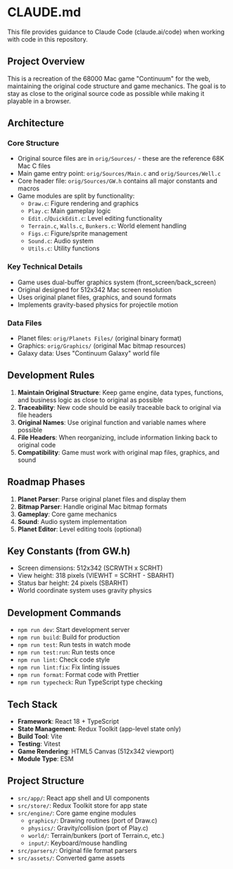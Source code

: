 # CLAUDE.md

This file provides guidance to Claude Code (claude.ai/code) when working with code in this repository.

## Project Overview

This is a recreation of the 68000 Mac game "Continuum" for the web, maintaining the original code structure and game mechanics. The goal is to stay as close to the original source code as possible while making it playable in a browser.

## Architecture

### Core Structure

- Original source files are in `orig/Sources/` - these are the reference 68K Mac C files
- Main game entry point: `orig/Sources/Main.c` and `orig/Sources/Well.c`
- Core header file: `orig/Sources/GW.h` contains all major constants and macros
- Game modules are split by functionality:
  - `Draw.c`: Figure rendering and graphics
  - `Play.c`: Main gameplay logic
  - `Edit.c`/`QuickEdit.c`: Level editing functionality
  - `Terrain.c`, `Walls.c`, `Bunkers.c`: World element handling
  - `Figs.c`: Figure/sprite management
  - `Sound.c`: Audio system
  - `Utils.c`: Utility functions

### Key Technical Details

- Game uses dual-buffer graphics system (front_screen/back_screen)
- Original designed for 512x342 Mac screen resolution
- Uses original planet files, graphics, and sound formats
- Implements gravity-based physics for projectile motion

### Data Files

- Planet files: `orig/Planets Files/` (original binary format)
- Graphics: `orig/Graphics/` (original Mac bitmap resources)
- Galaxy data: Uses "Continuum Galaxy" world file

## Development Rules

1. **Maintain Original Structure**: Keep game engine, data types, functions, and business logic as close to original as possible
2. **Traceability**: New code should be easily traceable back to original via file headers
3. **Original Names**: Use original function and variable names where possible
4. **File Headers**: When reorganizing, include information linking back to original code
5. **Compatibility**: Game must work with original map files, graphics, and sound

## Roadmap Phases

1. **Planet Parser**: Parse original planet files and display them
2. **Bitmap Parser**: Handle original Mac bitmap formats
3. **Gameplay**: Core game mechanics
4. **Sound**: Audio system implementation
5. **Planet Editor**: Level editing tools (optional)

## Key Constants (from GW.h)

- Screen dimensions: 512x342 (SCRWTH x SCRHT)
- View height: 318 pixels (VIEWHT = SCRHT - SBARHT)
- Status bar height: 24 pixels (SBARHT)
- World coordinate system uses gravity physics

## Development Commands

- `npm run dev`: Start development server
- `npm run build`: Build for production
- `npm run test`: Run tests in watch mode
- `npm run test:run`: Run tests once
- `npm run lint`: Check code style
- `npm run lint:fix`: Fix linting issues
- `npm run format`: Format code with Prettier
- `npm run typecheck`: Run TypeScript type checking

## Tech Stack

- **Framework**: React 18 + TypeScript
- **State Management**: Redux Toolkit (app-level state only)
- **Build Tool**: Vite
- **Testing**: Vitest
- **Game Rendering**: HTML5 Canvas (512x342 viewport)
- **Module Type**: ESM

## Project Structure

- `src/app/`: React app shell and UI components
- `src/store/`: Redux Toolkit store for app state
- `src/engine/`: Core game engine modules
  - `graphics/`: Drawing routines (port of Draw.c)
  - `physics/`: Gravity/collision (port of Play.c)
  - `world/`: Terrain/bunkers (port of Terrain.c, etc.)
  - `input/`: Keyboard/mouse handling
- `src/parsers/`: Original file format parsers
- `src/assets/`: Converted game assets
